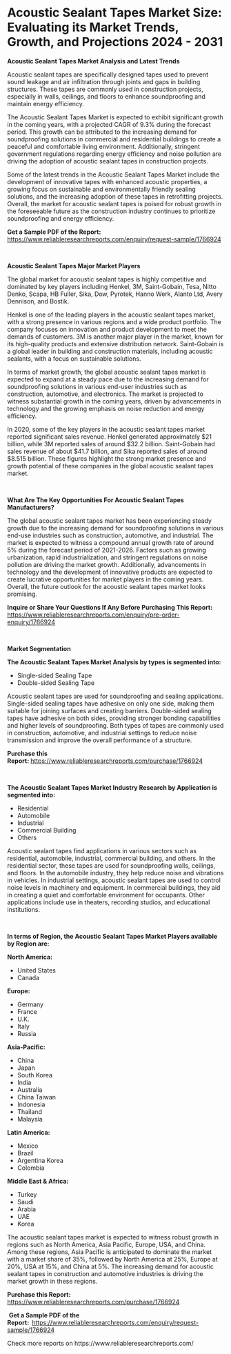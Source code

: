 <p><h1>Acoustic Sealant Tapes Market Size: Evaluating its Market Trends, Growth, and Projections 2024 - 2031</h1></p><p><strong>Acoustic Sealant Tapes Market Analysis and Latest Trends</strong></p>
<p><p>Acoustic sealant tapes are specifically designed tapes used to prevent sound leakage and air infiltration through joints and gaps in building structures. These tapes are commonly used in construction projects, especially in walls, ceilings, and floors to enhance soundproofing and maintain energy efficiency.</p><p>The Acoustic Sealant Tapes Market is expected to exhibit significant growth in the coming years, with a projected CAGR of 9.3% during the forecast period. This growth can be attributed to the increasing demand for soundproofing solutions in commercial and residential buildings to create a peaceful and comfortable living environment. Additionally, stringent government regulations regarding energy efficiency and noise pollution are driving the adoption of acoustic sealant tapes in construction projects.</p><p>Some of the latest trends in the Acoustic Sealant Tapes Market include the development of innovative tapes with enhanced acoustic properties, a growing focus on sustainable and environmentally friendly sealing solutions, and the increasing adoption of these tapes in retrofitting projects. Overall, the market for acoustic sealant tapes is poised for robust growth in the foreseeable future as the construction industry continues to prioritize soundproofing and energy efficiency.</p></p>
<p><strong>Get a Sample PDF of the Report:&nbsp;</strong> <a href="https://www.reliableresearchreports.com/enquiry/request-sample/1766924">https://www.reliableresearchreports.com/enquiry/request-sample/1766924</a></p>
<p>&nbsp;</p>
<p><strong>Acoustic Sealant Tapes Major Market Players</strong></p>
<p><p>The global market for acoustic sealant tapes is highly competitive and dominated by key players including Henkel, 3M, Saint-Gobain, Tesa, Nitto Denko, Scapa, HB Fuller, Sika, Dow, Pyrotek, Hanno Werk, Alanto Ltd, Avery Dennison, and Bostik.</p><p>Henkel is one of the leading players in the acoustic sealant tapes market, with a strong presence in various regions and a wide product portfolio. The company focuses on innovation and product development to meet the demands of customers. 3M is another major player in the market, known for its high-quality products and extensive distribution network. Saint-Gobain is a global leader in building and construction materials, including acoustic sealants, with a focus on sustainable solutions.</p><p>In terms of market growth, the global acoustic sealant tapes market is expected to expand at a steady pace due to the increasing demand for soundproofing solutions in various end-user industries such as construction, automotive, and electronics. The market is projected to witness substantial growth in the coming years, driven by advancements in technology and the growing emphasis on noise reduction and energy efficiency.</p><p>In 2020, some of the key players in the acoustic sealant tapes market reported significant sales revenue. Henkel generated approximately $21 billion, while 3M reported sales of around $32.2 billion. Saint-Gobain had sales revenue of about $41.7 billion, and Sika reported sales of around $8.515 billion. These figures highlight the strong market presence and growth potential of these companies in the global acoustic sealant tapes market.</p></p>
<p>&nbsp;</p>
<p><strong>What Are The Key Opportunities For Acoustic Sealant Tapes Manufacturers?</strong></p>
<p><p>The global acoustic sealant tapes market has been experiencing steady growth due to the increasing demand for soundproofing solutions in various end-use industries such as construction, automotive, and industrial. The market is expected to witness a compound annual growth rate of around 5% during the forecast period of 2021-2026. Factors such as growing urbanization, rapid industrialization, and stringent regulations on noise pollution are driving the market growth. Additionally, advancements in technology and the development of innovative products are expected to create lucrative opportunities for market players in the coming years. Overall, the future outlook for the acoustic sealant tapes market looks promising.</p></p>
<p><strong>Inquire or Share Your Questions If Any Before Purchasing This Report:</strong> <a href="https://www.reliableresearchreports.com/enquiry/pre-order-enquiry/1766924">https://www.reliableresearchreports.com/enquiry/pre-order-enquiry/1766924</a></p>
<p>&nbsp;</p>
<p><strong>Market Segmentation</strong></p>
<p><strong>The Acoustic Sealant Tapes Market Analysis by types is segmented into:</strong></p>
<p><ul><li>Single-sided Sealing Tape</li><li>Double-sided Sealing Tape</li></ul></p>
<p><p>Acoustic sealant tapes are used for soundproofing and sealing applications. Single-sided sealing tapes have adhesive on only one side, making them suitable for joining surfaces and creating barriers. Double-sided sealing tapes have adhesive on both sides, providing stronger bonding capabilities and higher levels of soundproofing. Both types of tapes are commonly used in construction, automotive, and industrial settings to reduce noise transmission and improve the overall performance of a structure.</p></p>
<p><strong>Purchase this Report:&nbsp;</strong><a href="https://www.reliableresearchreports.com/purchase/1766924">https://www.reliableresearchreports.com/purchase/1766924</a></p>
<p>&nbsp;</p>
<p><strong>The Acoustic Sealant Tapes Market Industry Research by Application is segmented into:</strong></p>
<p><ul><li>Residential</li><li>Automobile</li><li>Industrial</li><li>Commercial Building</li><li>Others</li></ul></p>
<p><p>Acoustic sealant tapes find applications in various sectors such as residential, automobile, industrial, commercial building, and others. In the residential sector, these tapes are used for soundproofing walls, ceilings, and floors. In the automobile industry, they help reduce noise and vibrations in vehicles. In industrial settings, acoustic sealant tapes are used to control noise levels in machinery and equipment. In commercial buildings, they aid in creating a quiet and comfortable environment for occupants. Other applications include use in theaters, recording studios, and educational institutions.</p></p>
<p>&nbsp;</p>
<p><strong>In terms of Region, the Acoustic Sealant Tapes Market Players available by Region are:</strong></p>
<p>
    <p> <strong> North America: </strong>
        <ul>
            <li>United States</li>
            <li>Canada</li>
        </ul>
        </p> 
    <p> <strong> Europe: </strong>
        <ul>
            <li>Germany</li>
            <li>France</li>
            <li>U.K.</li>
            <li>Italy</li>
            <li>Russia</li>
        </ul>
        </p> 
    <p> <strong> Asia-Pacific: </strong>
        <ul>
            <li>China</li>
            <li>Japan</li>
            <li>South Korea</li>
            <li>India</li>
            <li>Australia</li>
            <li>China Taiwan</li>
            <li>Indonesia</li>
            <li>Thailand</li>
            <li>Malaysia</li>
        </ul>
        </p> 
    <p> <strong> Latin America: </strong>
        <ul>
            <li>Mexico</li>
            <li>Brazil</li>
            <li>Argentina Korea</li>
            <li>Colombia</li>
        </ul>
        </p> 
    <p> <strong> Middle East & Africa: </strong>
        <ul>
            <li>Turkey</li>
            <li>Saudi</li>
            <li>Arabia</li>
            <li>UAE</li>
            <li>Korea</li>
        </ul>
    </p>
    </p>
<p><p>The acoustic sealant tapes market is expected to witness robust growth in regions such as North America, Asia Pacific, Europe, USA, and China. Among these regions, Asia Pacific is anticipated to dominate the market with a market share of 35%, followed by North America at 25%, Europe at 20%, USA at 15%, and China at 5%. The increasing demand for acoustic sealant tapes in construction and automotive industries is driving the market growth in these regions.</p></p>
<p><strong>Purchase this Report: </strong><a href="https://www.reliableresearchreports.com/purchase/1766924">https://www.reliableresearchreports.com/purchase/1766924</a></p>
<p>&nbsp;<strong>Get a Sample PDF of the Report:&nbsp;&nbsp;</strong><a href="https://www.reliableresearchreports.com/enquiry/request-sample/1766924">https://www.reliableresearchreports.com/enquiry/request-sample/1766924</a></p>
<p><strong></strong></p>
<p>Check more reports on https://www.reliableresearchreports.com/</p>